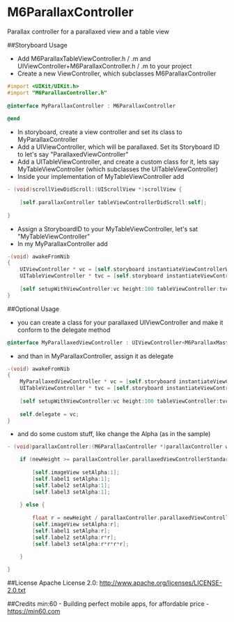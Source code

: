 M6ParallaxController
====================

Parallax controller for a parallaxed view and a table view

##Storyboard Usage

- Add M6ParallaxTableViewController.h / .m and UIViewController+M6ParallaxController.h / .m to your project
- Create a new ViewController, which subclasses M6ParallaxController

``` objective-c
#import <UIKit/UIKit.h>
#import "M6ParallaxController.h"
            
@interface MyParallaxController : M6ParallaxController
            
@end
```

- In storyboard, create a view controller and set its class to MyParallaxController
- Add a UIViewController, which will be parallaxed. Set its Storyboard ID to let's say "ParallaxedViewController"
- Add a UITableViewController, and create a custom class for it, lets say MyTableViewController (which subclasses the UITableViewController) 
- Inside your implementation of MyTableViewController add 

``` objective-c
- (void)scrollViewDidScroll:(UIScrollView *)scrollView {
    
    [self.parallaxController tableViewControllerDidScroll:self];
    
}
```

- Assign a StoryboardID to your MyTableViewController, let's sat "MyTableViewController"
- In my MyParallaxController add

``` objective-c
-(void) awakeFromNib
{
    UIViewController * vc = [self.storyboard instantiateViewControllerWithIdentifier:@"ParallaxedViewController"];
    UITableViewController * tvc = [self.storyboard instantiateViewControllerWithIdentifier:@"MyTableViewController"];
    
    [self setupWithViewController:vc height:100 tableViewController:tvc];
}
```

##Optional Usage
- you can create a class for your parallaxed UIViewController and make it conform to the delegate method

``` objective-c
@interface MyParallaxedViewController : UIViewController<M6ParallaxMasterViewControllerDelegate>
```

- and than in MyParallaxController, assign it as delegate

``` objective-c
-(void) awakeFromNib
{
    MyParallaxedViewController * vc = [self.storyboard instantiateViewControllerWithIdentifier:@"ParallaxedViewController"];
    UITableViewController * tvc = [self.storyboard instantiateViewControllerWithIdentifier:@"MyTableViewController"];
    
    [self setupWithViewController:vc height:100 tableViewController:tvc];
    
    self.delegate = vc;
}
```

- and do some custom stuff, like change the Alpha (as in the sample)

``` objective-c
- (void)parallaxController:(M6ParallaxController *)parallaxController willChangeHeightOfViewController:(UIViewController *)viewController fromHeight:(CGFloat)oldHeight toHeight:(CGFloat)newHeight {

    if (newHeight >= parallaxController.parallaxedViewControllerStandartHeight) {
    
        [self.imageView setAlpha:1];
        [self.label1 setAlpha:1];
        [self.label2 setAlpha:1];
        [self.label3 setAlpha:1];
        
    } else {
    
        float r = newHeight / parallaxController.parallaxedViewControllerStandartHeight;
        [self.imageView setAlpha:r];
        [self.label1 setAlpha:r];
        [self.label2 setAlpha:r*r];
        [self.label3 setAlpha:r*r*r*r];
        
    }

}
```

##License
Apache License 2.0: http://www.apache.org/licenses/LICENSE-2.0.txt

##Credits
min:60 - Building perfect mobile apps, for affordable price - <a href="https://min60.com">https://min60.com</a>


